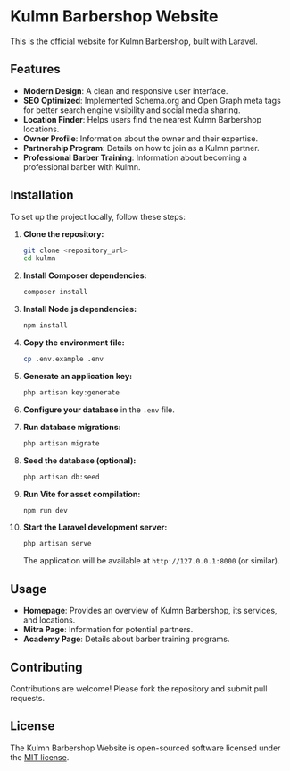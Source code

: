 # Kulmn Barbershop Website

This is the official website for Kulmn Barbershop, built with Laravel.

## Features

- **Modern Design**: A clean and responsive user interface.
- **SEO Optimized**: Implemented Schema.org and Open Graph meta tags for better search engine visibility and social media sharing.
- **Location Finder**: Helps users find the nearest Kulmn Barbershop locations.
- **Owner Profile**: Information about the owner and their expertise.
- **Partnership Program**: Details on how to join as a Kulmn partner.
- **Professional Barber Training**: Information about becoming a professional barber with Kulmn.

## Installation

To set up the project locally, follow these steps:

1.  **Clone the repository:**
    ```bash
    git clone <repository_url>
    cd kulmn
    ```

2.  **Install Composer dependencies:**
    ```bash
    composer install
    ```

3.  **Install Node.js dependencies:**
    ```bash
    npm install
    ```

4.  **Copy the environment file:**
    ```bash
    cp .env.example .env
    ```

5.  **Generate an application key:**
    ```bash
    php artisan key:generate
    ```

6.  **Configure your database** in the `.env` file.

7.  **Run database migrations:**
    ```bash
    php artisan migrate
    ```

8.  **Seed the database (optional):**
    ```bash
    php artisan db:seed
    ```

9.  **Run Vite for asset compilation:**
    ```bash
    npm run dev
    ```

10. **Start the Laravel development server:**
    ```bash
    php artisan serve
    ```

    The application will be available at `http://127.0.0.1:8000` (or similar).

## Usage

-   **Homepage**: Provides an overview of Kulmn Barbershop, its services, and locations.
-   **Mitra Page**: Information for potential partners.
-   **Academy Page**: Details about barber training programs.

## Contributing

Contributions are welcome! Please fork the repository and submit pull requests.

## License

The Kulmn Barbershop Website is open-sourced software licensed under the [MIT license](https://opensource.org/licenses/MIT).
